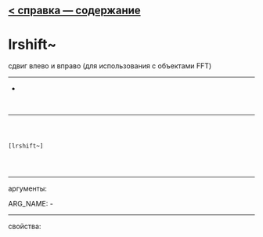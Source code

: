 [< справка — содержание](ceammc_lib.html)
---

# lrshift~


сдвиг влево и вправо (для использования с объектами FFT)

---

-
<br>


---


```



[lrshift~]


            
```

---
аргументы:

ARG_NAME: -<br>

---
свойства:


